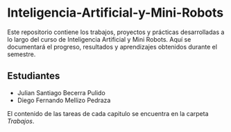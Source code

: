 # Inteligencia-Artificial-y-Mini-Robots

Este repositorio contiene los trabajos, proyectos y prácticas desarrolladas a lo largo del curso de Inteligencia Artificial y Mini Robots. Aquí se documentará el progreso, resultados y aprendizajes obtenidos durante el semestre.

## Estudiantes

- Julian Santiago Becerra Pulido
- Diego Fernando Mellizo Pedraza

El contenido de las tareas de cada capitulo se encuentra en la carpeta *Trabajos*.
